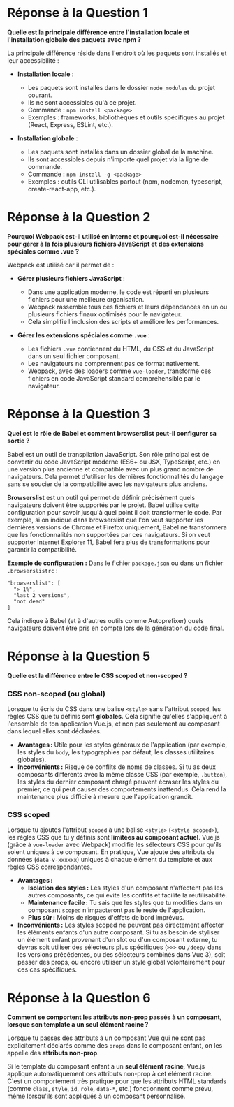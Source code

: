 # Réponse à la Question 1

**Quelle est la principale différence entre l'installation locale et l'installation globale des paquets avec npm ?**

La principale différence réside dans l'endroit où les paquets sont installés et leur accessibilité :

- **Installation locale** :
  - Les paquets sont installés dans le dossier `node_modules` du projet courant.
  - Ils ne sont accessibles qu'à ce projet.
  - Commande : `npm install <package>`
  - Exemples : frameworks, bibliothèques et outils spécifiques au projet (React, Express, ESLint, etc.).

- **Installation globale** :
  - Les paquets sont installés dans un dossier global de la machine.
  - Ils sont accessibles depuis n'importe quel projet via la ligne de commande.
  - Commande : `npm install -g <package>`
  - Exemples : outils CLI utilisables partout (npm, nodemon, typescript, create-react-app, etc.).


# Réponse à la Question 2

**Pourquoi Webpack est-il utilisé en interne et pourquoi est-il nécessaire pour gérer à la fois plusieurs fichiers JavaScript et des extensions spéciales comme .vue ?**

Webpack est utilisé car il permet de :

- **Gérer plusieurs fichiers JavaScript** :
  - Dans une application moderne, le code est réparti en plusieurs fichiers pour une meilleure organisation.
  - Webpack rassemble tous ces fichiers et leurs dépendances en un ou plusieurs fichiers finaux optimisés pour le navigateur.
  - Cela simplifie l'inclusion des scripts et améliore les performances.

- **Gérer les extensions spéciales comme `.vue`** :
  - Les fichiers `.vue` contiennent du HTML, du CSS et du JavaScript dans un seul fichier composant.
  - Les navigateurs ne comprennent pas ce format nativement.
  - Webpack, avec des loaders comme `vue-loader`, transforme ces fichiers en code JavaScript standard compréhensible par le navigateur.


# Réponse à la Question 3

**Quel est le rôle de Babel et comment browserslist peut-il configurer sa sortie ?**

Babel est un outil de transpilation JavaScript. Son rôle principal est de convertir du code JavaScript moderne (ES6+ ou JSX, TypeScript, etc.) en une version plus ancienne et compatible avec un plus grand nombre de navigateurs. Cela permet d'utiliser les dernières fonctionnalités du langage sans se soucier de la compatibilité avec les navigateurs plus anciens.

**Browserslist** est un outil qui permet de définir précisément quels navigateurs doivent être supportés par le projet. Babel utilise cette configuration pour savoir jusqu'à quel point il doit transformer le code. Par exemple, si on indique dans browserslist que l'on veut supporter les dernières versions de Chrome et Firefox uniquement, Babel ne transformera que les fonctionnalités non supportées par ces navigateurs. Si on veut supporter Internet Explorer 11, Babel fera plus de transformations pour garantir la compatibilité.

**Exemple de configuration :**
Dans le fichier `package.json` ou dans un fichier `.browserslistrc` :
```
"browserslist": [
  "> 1%",
  "last 2 versions",
  "not dead"
]
```
Cela indique à Babel (et à d'autres outils comme Autoprefixer) quels navigateurs doivent être pris en compte lors de la génération du code final.


# Réponse à la Question 5

**Quelle est la différence entre le CSS scoped et non-scoped ?**

### CSS non-scoped (ou global)

Lorsque tu écris du CSS dans une balise `<style>` sans l'attribut `scoped`, les règles CSS que tu définis sont **globales**. Cela signifie qu'elles s'appliquent à l'ensemble de ton application Vue.js, et non pas seulement au composant dans lequel elles sont déclarées.

- **Avantages :** Utile pour les styles généraux de l'application (par exemple, les styles du `body`, les typographies par défaut, les classes utilitaires globales).
- **Inconvénients :** Risque de conflits de noms de classes. Si tu as deux composants différents avec la même classe CSS (par exemple, `.button`), les styles du dernier composant chargé peuvent écraser les styles du premier, ce qui peut causer des comportements inattendus. Cela rend la maintenance plus difficile à mesure que l'application grandit.

### CSS scoped

Lorsque tu ajoutes l'attribut `scoped` à une balise `<style>` (`<style scoped>`), les règles CSS que tu y définis sont **limitées au composant actuel**. Vue.js (grâce à `vue-loader` avec Webpack) modifie les sélecteurs CSS pour qu'ils soient uniques à ce composant. En pratique, Vue ajoute des attributs de données (`data-v-xxxxxx`) uniques à chaque élément du template et aux règles CSS correspondantes.

- **Avantages :**
    - **Isolation des styles :** Les styles d'un composant n'affectent pas les autres composants, ce qui évite les conflits et facilite la réutilisabilité.
    - **Maintenance facile :** Tu sais que les styles que tu modifies dans un composant `scoped` n'impacteront pas le reste de l'application.
    - **Plus sûr :** Moins de risques d'effets de bord imprévus.
- **Inconvénients :** Les styles scoped ne peuvent pas directement affecter les éléments enfants d'un autre composant. Si tu as besoin de styliser un élément enfant provenant d'un slot ou d'un composant externe, tu devras soit utiliser des sélecteurs plus spécifiques (`>>>` ou `/deep/` dans les versions précédentes, ou des sélecteurs combinés dans Vue 3), soit passer des props, ou encore utiliser un style global volontairement pour ces cas spécifiques.


# Réponse à la Question 6

**Comment se comportent les attributs non-prop passés à un composant, lorsque son template a un seul élément racine ?**

Lorsque tu passes des attributs à un composant Vue qui ne sont pas explicitement déclarés comme des `props` dans le composant enfant, on les appelle des **attributs non-prop**.

Si le template du composant enfant a un **seul élément racine**, Vue.js applique automatiquement ces attributs non-prop à cet élément racine. C'est un comportement très pratique pour que les attributs HTML standards (comme `class`, `style`, `id`, `role`, `data-*`, etc.) fonctionnent comme prévu, même lorsqu'ils sont appliqués à un composant personnalisé.


